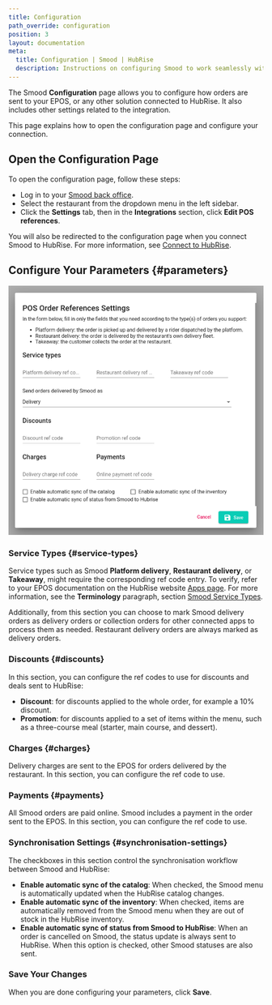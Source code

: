 ```yaml
---
title: Configuration
path_override: configuration
position: 3
layout: documentation
meta:
  title: Configuration | Smood | HubRise
  description: Instructions on configuring Smood to work seamlessly with your EPOS or other apps connected to HubRise. Configuration is simple.
---
```


The Smood **Configuration** page allows you to configure how orders are sent to your EPOS, or any other solution connected to HubRise. It also includes other settings related to the integration.

This page explains how to open the configuration page and configure your connection.

## Open the Configuration Page

To open the configuration page, follow these steps:

- Log in to your [Smood back office](https://manager.smood.ch).
- Select the restaurant from the dropdown menu in the left sidebar.
- Click the **Settings** tab, then in the **Integrations** section, click **Edit POS references**.

You will also be redirected to the configuration page when you connect Smood to HubRise. For more information, see [Connect to HubRise](/apps/smood/connect-hubrise).

## Configure Your Parameters {#parameters}

![Smood configuration page](./images/003-configuration.png)

### Service Types {#service-types}

Service types such as Smood **Platform delivery**, **Restaurant delivery**, or **Takeaway**, might require the corresponding ref code entry. To verify, refer to your EPOS documentation on the HubRise website [Apps page](/apps). For more information, see the **Terminology** paragraph, section [Smood Service Types](/apps/smood/terminology#smood-service-types).

Additionally, from this section you can choose to mark Smood delivery orders as delivery orders or collection orders for other connected apps to process them as needed. Restaurant delivery orders are always marked as delivery orders.

### Discounts {#discounts}

In this section, you can configure the ref codes to use for discounts and deals sent to HubRise:

- **Discount**: for discounts applied to the whole order, for example a 10% discount.
- **Promotion**: for discounts applied to a set of items within the menu, such as a three-course meal (starter, main course, and dessert).

### Charges {#charges}

Delivery charges are sent to the EPOS for orders delivered by the restaurant. In this section, you can configure the ref code to use.

### Payments {#payments}

All Smood orders are paid online. Smood includes a payment in the order sent to the EPOS. In this section, you can configure the ref code to use.

### Synchronisation Settings {#synchronisation-settings}

The checkboxes in this section control the synchronisation workflow between Smood and HubRise:

- **Enable automatic sync of the catalog**: When checked, the Smood menu is automatically updated when the HubRise catalog changes.
- **Enable automatic sync of the inventory**: When checked, items are automatically removed from the Smood menu when they are out of stock in the HubRise inventory.
- **Enable automatic sync of status from Smood to HubRise**: When an order is cancelled on Smood, the status update is always sent to HubRise. When this option is checked, other Smood statuses are also sent.

### Save Your Changes

When you are done configuring your parameters, click **Save**.
